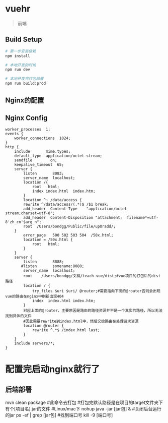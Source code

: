 # vuehr

> 前端

## Build Setup

``` bash
# 第一步安装依赖
npm install

# 本地开发的时候
npm run dev

# 本地开发完打包部署
npm run build:prod
```
## Nginx的配置
## Nginx Config 

```nginx.config
worker_processes  1;
events {
    worker_connections  1024;
}
http {
    include       mime.types;
    default_type  application/octet-stream;
    sendfile        on;
    keepalive_timeout  65;
    server {
        listen       8083;
        server_name  localhost;
        location /{
            root   html;
            index index.html  index.htm;
        }
        location ^~ /data/access {
		rewrite ^/data/access/(.*)$ /$1 break;
		add_header	Content-Type	"application/octet-stream;charset=utf-8";
		add_header	Content-Disposition	"attachment;  filename*=utf-8'zh_cn'$arg_n";
		root  /Users/bondgg/Public/file/upOradd/;
	}
        error_page   500 502 503 504  /50x.html;
        location = /50x.html {
            root   html;
        }
    }
    server {
        listen       8888;
       #listen       somename:8080;
        server_name  localhost;
	    root	/Users/bondgg/文稿/teach-vue/dist;#vue项目的打包后的dist路径
        location / {
            try_files $uri $uri/ @router;#需要指向下面的@router否则会出现vue的路由在nginx中刷新出现404
            index  index.html index.htm;
        }
	    对应上面的@router，主要原因是路由的路径资源并不是一个真实的路径，所以无法找到具体的文件
        #因此需要rewrite到index.html中，然后交给路由在处理请求资源
        location @router {
            rewrite ^.*$ /index.html last;
        }
    }
    include servers/*;
}
```
# 配置完启动nginx就行了




## 后端部署
mvn clean package #此命令去打包
#打包完默认路径是在项目的target文件夹下有个[项目名].jar的文件
#Linux/mac下
nohup java -jar [jar包] &
#关闭后台运行的jar
ps -ef | grep [jar包] #找到端口号
kill -9 [端口号]
